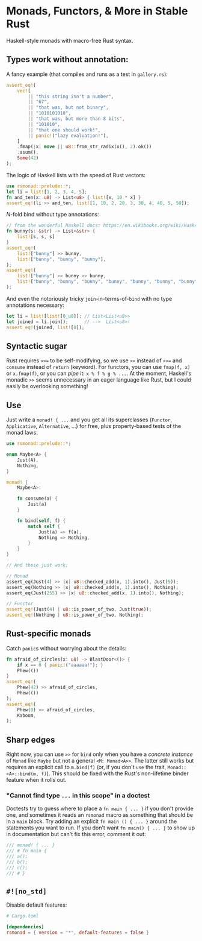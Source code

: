 # Monads, Functors, & More in Stable Rust

Haskell-style monads with macro-free Rust syntax.

## Types work without annotation:

A fancy example (that compiles and runs as a test in `gallery.rs`):
```rust
assert_eq!(
    vec![
        || "this string isn't a number",
        || "67",
        || "that was, but not binary",
        || "1010101010",
        || "that was, but more than 8 bits",
        || "101010",
        || "that one should work!",
        || panic!("lazy evaluation!"),
    ]
    .fmap(|x| move || u8::from_str_radix(x(), 2).ok())
    .asum(),
    Some(42)
);
```

The logic of Haskell lists with the speed of Rust vectors:
```rust
use rsmonad::prelude::*;
let li = list![1, 2, 3, 4, 5];
fn and_ten(x: u8) -> List<u8> { list![x, 10 * x] }
assert_eq!(li >> and_ten, list![1, 10, 2, 20, 3, 30, 4, 40, 5, 50]);
```

_N_-fold bind without type annotations:
```rust
// from the wonderful Haskell docs: https://en.wikibooks.org/wiki/Haskell/Understanding_monads/List
fn bunny(s: &str) -> List<&str> {
    list![s, s, s]
}
assert_eq!(
    list!["bunny"] >> bunny,
    list!["bunny", "bunny", "bunny"],
);
assert_eq!(
    list!["bunny"] >> bunny >> bunny,
    list!["bunny", "bunny", "bunny", "bunny", "bunny", "bunny", "bunny", "bunny", "bunny"],
);
```

And even the notoriously tricky `join`-in-terms-of-`bind` with no type annotations necessary:
```rust
let li = list![list![0_u8]]; // List<List<u8>>
let joined = li.join();      // -->  List<u8>!
assert_eq!(joined, list![0]);
```

## Syntactic sugar

Rust requires `>>=` to be self-modifying, so we use `>>` instead of `>>=` and `consume` instead of `return` (keyword).
For functors, you can use `fmap(f, x)` or `x.fmap(f)`, or you can _pipe_ it: `x % f % g % ...`.
At the moment, Haskell's monadic `>>` seems unnecessary in an eager language like Rust, but I could easily be overlooking something!

## Use

Just write a `monad! { ...` and you get all its superclasses (`Functor`, `Applicative`, `Alternative`, ...) for free, plus property-based tests of the monad laws:
```rust
use rsmonad::prelude::*;

enum Maybe<A> {
    Just(A),
    Nothing,
}

monad! {
    Maybe<A>:

    fn consume(a) {
        Just(a)
    }

    fn bind(self, f) {
        match self {
            Just(a) => f(a),
            Nothing => Nothing,
        }
    }
}

// And these just work:

// Monad
assert_eq(Just(4) >> |x| u8::checked_add(x, 1).into(), Just(5));
assert_eq(Nothing >> |x| u8::checked_add(x, 1).into(), Nothing);
assert_eq(Just(255) >> |x| u8::checked_add(x, 1).into(), Nothing);

// Functor
assert_eq!(Just(4) | u8::is_power_of_two, Just(true));
assert_eq!(Nothing | u8::is_power_of_two, Nothing);
```

## Rust-specific monads

Catch `panic`s without worrying about the details:
```rust
fn afraid_of_circles(x: u8) -> BlastDoor<()> {
    if x == 0 { panic!("aaaaaa!"); }
    Phew(())
}
assert_eq!(
    Phew(42) >> afraid_of_circles,
    Phew(())
);
assert_eq!(
    Phew(0) >> afraid_of_circles,
    Kaboom,
);
```
## Sharp edges

Right now, you can use `>>` for `bind` only when you have a _concrete instance_ of `Monad` like `Maybe` but not a general `<M: Monad<A>>`.
The latter still works but requires an explicit call to `m.bind(f)` (or, if you don't `use` the trait, `Monad::<A>::bind(m, f)`).
This should be fixed with the Rust's non-lifetime binder feature when it rolls out.

### "Cannot find type `...` in this scope" in a doctest

Doctests try to guess where to place a `fn main { ... }` if you don't provide one, and sometimes it reads an `rsmonad` macro as something that should be in a `main` block.
Try adding an explicit `fn main () { ... }` around the statements you want to run.
If you don't want `fn main() { ... }` to show up in documentation but can't fix this error, comment it out:
```rust
/// monad! { ... }
/// # fn main {
/// a();
/// b();
/// c();
/// # }
```

## `#![no_std]`

Disable default features:

```toml
# Cargo.toml

[dependencies]
rsmonad = { version = "*", default-features = false }
```
